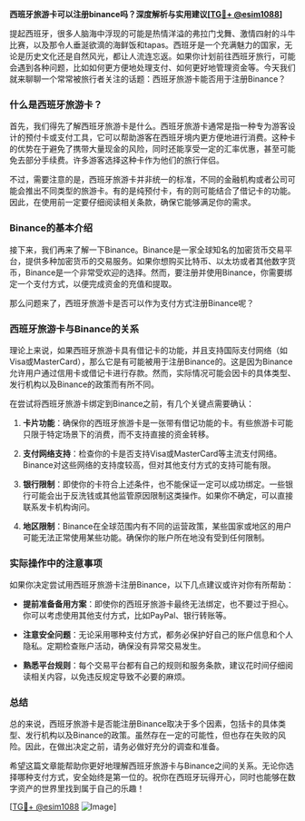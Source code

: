 **西班牙旅游卡可以注册binance吗？深度解析与实用建议[[TG💪+ @esim1088](https://t.me/s/esim1088)]**

提起西班牙，很多人脑海中浮现的可能是热情洋溢的弗拉门戈舞、激情四射的斗牛比赛，以及那令人垂涎欲滴的海鲜饭和tapas。西班牙是一个充满魅力的国家，无论是历史文化还是自然风光，都让人流连忘返。如果你计划前往西班牙旅行，可能会遇到各种问题，比如如何更方便地处理支付、如何更好地管理资金等。今天我们就来聊聊一个常常被旅行者关注的话题：西班牙旅游卡能否用于注册Binance？

### 什么是西班牙旅游卡？

首先，我们得先了解西班牙旅游卡是什么。西班牙旅游卡通常是指一种专为游客设计的预付卡或支付工具，它可以帮助游客在西班牙境内更方便地进行消费。这种卡的优势在于避免了携带大量现金的风险，同时还能享受一定的汇率优惠，甚至可能免去部分手续费。许多游客选择这种卡作为他们的旅行伴侣。

不过，需要注意的是，西班牙旅游卡并非统一的标准，不同的金融机构或者公司可能会推出不同类型的旅游卡。有的是纯预付卡，有的则可能结合了借记卡的功能。因此，在使用前一定要仔细阅读相关条款，确保它能够满足你的需求。

### Binance的基本介绍

接下来，我们再来了解一下Binance。Binance是一家全球知名的加密货币交易平台，提供多种加密货币的交易服务。如果你想购买比特币、以太坊或者其他数字货币，Binance是一个非常受欢迎的选择。然而，要注册并使用Binance，你需要绑定一个支付方式，以便完成资金的充值和提取。

那么问题来了，西班牙旅游卡是否可以作为支付方式注册Binance呢？

### 西班牙旅游卡与Binance的关系

理论上来说，如果西班牙旅游卡具有借记卡的功能，并且支持国际支付网络（如Visa或MasterCard），那么它是有可能被用于注册Binance的。这是因为Binance允许用户通过信用卡或借记卡进行存款。然而，实际情况可能会因卡的具体类型、发行机构以及Binance的政策而有所不同。

在尝试将西班牙旅游卡绑定到Binance之前，有几个关键点需要确认：

1. **卡片功能**：确保你的西班牙旅游卡是一张带有借记功能的卡。有些旅游卡可能只限于特定场景下的消费，而不支持直接的资金转移。
   
2. **支付网络支持**：检查你的卡是否支持Visa或MasterCard等主流支付网络。Binance对这些网络的支持度较高，但对其他支付方式的支持可能有限。

3. **银行限制**：即使你的卡符合上述条件，也不能保证一定可以成功绑定。一些银行可能会出于反洗钱或其他监管原因限制这类操作。如果你不确定，可以直接联系发卡机构询问。

4. **地区限制**：Binance在全球范围内有不同的运营政策，某些国家或地区的用户可能无法正常使用某些功能。确保你的账户所在地没有受到任何限制。

### 实际操作中的注意事项

如果你决定尝试用西班牙旅游卡注册Binance，以下几点建议或许对你有所帮助：

- **提前准备备用方案**：即使你的西班牙旅游卡最终无法绑定，也不要过于担心。你可以考虑使用其他支付方式，比如PayPal、银行转账等。
  
- **注意安全问题**：无论采用哪种支付方式，都务必保护好自己的账户信息和个人隐私。定期检查账户活动，确保没有异常交易发生。

- **熟悉平台规则**：每个交易平台都有自己的规则和服务条款，建议花时间仔细阅读相关内容，以免违反规定导致不必要的麻烦。

### 总结

总的来说，西班牙旅游卡是否能注册Binance取决于多个因素，包括卡的具体类型、发行机构以及Binance的政策。虽然存在一定的可能性，但也存在失败的风险。因此，在做出决定之前，请务必做好充分的调查和准备。

希望这篇文章能帮助你更好地理解西班牙旅游卡与Binance之间的关系。无论你选择哪种支付方式，安全始终是第一位的。祝你在西班牙玩得开心，同时也能够在数字资产的世界里找到属于自己的乐趣！

[[TG💪+ @esim1088](https://t.me/s/esim1088) ![Image](https://i.postimg.cc/4NQfJmqS/Snipaste-2025-05-13-00-14-12.png)]